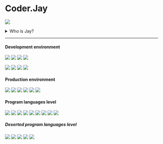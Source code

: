 # Coder.Jay

[![](https://github-readme-stats.vercel.app/api?username=yuenjay&show_icons=true&hide=stars,prs&hide_title=true&theme=cobalt&hide_border=true)](https://github.com/yuenjay/)

<details>
<summary>Who is Jay?</summary>

> He advocates fairness and peace.
>
> He is a perfectionist.
>
> He comes from a small city in the East.
>
> He firmly believes that only pay can have return.

</details>

---

#### Development environment

[![](https://img.shields.io/badge/macOS_Catalina-grey?logo=Apple&labelColor=ccc&logoColor=grey&style=flat-square)](https://apple.com/)
[![](https://img.shields.io/badge/iterm2-999?logo=PowerShell&labelColor=ccc&logoColor=999&style=flat-square)](https://iterm2.com)
[![](https://img.shields.io/badge/Oh_My_Zsh-090?logo=Plex&labelColor=ccc&logoColor=090&style=flat-square)](https://ohmyz.sh)
[![](https://img.shields.io/badge/Visual_Studio_Code-blue?logo=Visual-Studio-Code&labelColor=ccc&logoColor=blue&style=flat-square)](https://code.visualstudio.com)

[![](https://img.shields.io/badge/Google_Chrome-orange?logo=Google-Chrome&labelColor=ccc&logoColor=orange&style=flat-square)](https://www.google.com/chrome)
[![](https://img.shields.io/badge/Vue.js-4FC08D?logo=Vue.js&labelColor=ccc&logoColor=4FC08D&style=flat-square)](https://vuejs.org)
[![](https://img.shields.io/badge/Element_UI-409eff?logo=Embarcadero&labelColor=ccc&logoColor=409eff&style=flat-square)](https://element.eleme.cn)
[![](https://img.shields.io/badge/Flutter-6277A1?logo=Flutter&labelColor=ccc&logoColor=6277A1&style=flat-square)](https://flutter.dev/)

#### Production environment

[![](https://img.shields.io/badge/Debian_stable-903?logo=Debian&labelColor=ccc&logoColor=903&style=flat-square)](https://debian.org)
[![](https://img.shields.io/badge/HAProxy-green?logo=StackShare&labelColor=ccc&logoColor=green&style=flat-square)](https://haproxy.org)
[![](https://img.shields.io/badge/Elasticsearch-blue?logo=Elasticsearch&labelColor=ccc&logoColor=blue&style=flat-square)](https://haproxy.org)
[![](https://img.shields.io/badge/Redis-blue?logo=Redis&labelColor=ccc&logoColor=blue&style=flat-square)](https://haproxy.org)
[![](https://img.shields.io/badge/PostgreSQL-blue?logo=PostgreSQL&labelColor=ccc&logoColor=blue&style=flat-square)](https://postgresql.org)
[![](https://img.shields.io/badge/Q-Qorm-grey?labelColor=ccc&style=flat-square)](https://github.com/qorm/qorm)



#### Program languages level

![](https://img.shields.io/badge/C-55%25-red?&labelColor=blue&style=flat-square)
![](https://img.shields.io/badge/Python-60%25-orange?&labelColor=blue&style=flat-square)
![](https://img.shields.io/badge/Golang-70%25-green?&labelColor=blue&style=flat-square)
![](https://img.shields.io/badge/Shell-50%25-red?&labelColor=blue&style=flat-square)
![](https://img.shields.io/badge/HTML5-90%25-green?&labelColor=blue&style=flat-square)
![](https://img.shields.io/badge/CSS3-80%25-green?&labelColor=blue&style=flat-square)
![](https://img.shields.io/badge/ES6-90%25-green?&labelColor=blue&style=flat-square)
![](https://img.shields.io/badge/Dart-50%25-red?&labelColor=blue&style=flat-square)
![](https://img.shields.io/badge/Rust-30%25-red?&labelColor=blue&style=flat-square)

##### Deserted program languages level

![](https://img.shields.io/badge/VC-60%25-green?&labelColor=blue&style=flat-square)
![](https://img.shields.io/badge/PHP-70%25-green?&labelColor=blue&style=flat-square)
![](https://img.shields.io/badge/ASP-90%25-green?&labelColor=blue&style=flat-square)
![](https://img.shields.io/badge/VB-70%25-green?&labelColor=blue&style=flat-square)
![](https://img.shields.io/badge/.NET-60%25-green?&labelColor=blue&style=flat-square)
